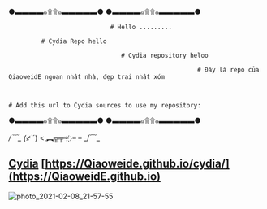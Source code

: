 ●▬▬▬▬๑۩۩๑▬▬▬▬▬●                                                                                                                                                  ●▬▬▬▬๑۩۩๑▬▬▬▬▬●
                                
                                
                                # Hello .........
                                                                        
             # Cydia Repo hello
         
                                   # Cydia repository heloo
                         
                                                        # Đây là repo của QiaoweidE ngoan nhất nhà, đẹp trai nhất xóm
                         
                         
                                                                                # Add this url to Cydia sources to use my repository: 
                                                     



●▬▬▬▬๑۩۩๑▬▬▬▬▬●                                                                                                                                                  ●▬▬▬▬๑۩۩๑▬▬▬▬▬●

_/﹋\_
(҂`_´)
<,︻╦╤─ ҉ – –
_/﹋\_





## [Cydia](cydia://url/https://cydia.saurik.com/api/share#?source=https://QiaoweidE.github.io/cydia/) [https://Qiaoweide.github.io/cydia/](https://QiaoweidE.github.io)


![photo_2021-02-08_21-57-55](https://user-images.githubusercontent.com/54195182/107292864-1afb0400-6a9d-11eb-85ee-1b567df01c9a.jpg)




